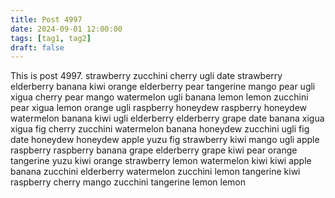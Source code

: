 ```yaml
---
title: Post 4997
date: 2024-09-01 12:00:00
tags: [tag1, tag2]
draft: false
---
```

This is post 4997.
strawberry
zucchini
cherry
ugli
date
strawberry
elderberry
banana
kiwi
orange
elderberry
pear
tangerine
mango
pear
ugli
xigua
cherry
pear
mango
watermelon
ugli
banana
lemon
lemon
zucchini
pear
xigua
lemon
orange
ugli
raspberry
honeydew
raspberry
honeydew
watermelon
banana
kiwi
ugli
elderberry
elderberry
grape
date
banana
xigua
xigua
fig
cherry
zucchini
watermelon
banana
honeydew
zucchini
ugli
fig
date
honeydew
honeydew
apple
yuzu
fig
strawberry
kiwi
mango
ugli
apple
raspberry
raspberry
banana
grape
elderberry
grape
kiwi
pear
orange
tangerine
yuzu
kiwi
orange
strawberry
lemon
watermelon
kiwi
kiwi
apple
banana
zucchini
elderberry
watermelon
zucchini
lemon
tangerine
kiwi
raspberry
cherry
mango
zucchini
tangerine
lemon
lemon
